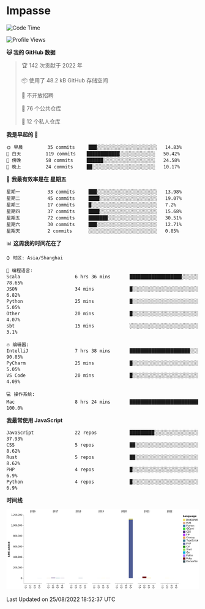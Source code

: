 # Impasse

<!--START_SECTION:waka-->
![Code Time](http://img.shields.io/badge/Code%20Time-1%2C501%20hrs%2041%20mins-blue)

![Profile Views](http://img.shields.io/badge/%E4%B8%AA%E4%BA%BA%E8%B5%84%E6%96%99%E8%A7%82%E7%9C%8B%E6%AC%A1%E6%95%B0-0-blue)

**🐱 我的 GitHub 数据** 

> 🏆 142 次贡献于 2022 年
 > 
> 📦  使用了 48.2 kB GitHub 存储空间 
 > 
> 🚫 不开放招聘
 > 
> 📜 76 个公共仓库 
 > 
> 🔑 12 个私人仓库  
 > 
**我是早起的 🐤** 

```text
🌞 早晨         35 commits     ███░░░░░░░░░░░░░░░░░░░░░░   14.83% 
🌆 白天         119 commits    ████████████░░░░░░░░░░░░░   50.42% 
🌃 傍晚         58 commits     ██████░░░░░░░░░░░░░░░░░░░   24.58% 
🌙 晚上         24 commits     ██░░░░░░░░░░░░░░░░░░░░░░░   10.17%

```
📅 **我最有效率是在 星期五** 

```text
星期一          33 commits     ███░░░░░░░░░░░░░░░░░░░░░░   13.98% 
星期二          45 commits     ████░░░░░░░░░░░░░░░░░░░░░   19.07% 
星期三          17 commits     █░░░░░░░░░░░░░░░░░░░░░░░░   7.2% 
星期四          37 commits     ████░░░░░░░░░░░░░░░░░░░░░   15.68% 
星期五          72 commits     ███████░░░░░░░░░░░░░░░░░░   30.51% 
星期六          30 commits     ███░░░░░░░░░░░░░░░░░░░░░░   12.71% 
星期天          2 commits      ░░░░░░░░░░░░░░░░░░░░░░░░░   0.85%

```


📊 **这周我的时间花在了** 

```text
⌚︎ 时区: Asia/Shanghai

💬 编程语言: 
Scala                    6 hrs 36 mins       ███████████████████░░░░░░   78.65% 
JSON                     34 mins             █░░░░░░░░░░░░░░░░░░░░░░░░   6.82% 
Python                   25 mins             █░░░░░░░░░░░░░░░░░░░░░░░░   5.05% 
Other                    20 mins             █░░░░░░░░░░░░░░░░░░░░░░░░   4.07% 
sbt                      15 mins             ░░░░░░░░░░░░░░░░░░░░░░░░░   3.1%

🔥 编辑器: 
IntelliJ                 7 hrs 38 mins       ██████████████████████░░░   90.85% 
PyCharm                  25 mins             █░░░░░░░░░░░░░░░░░░░░░░░░   5.05% 
VS Code                  20 mins             █░░░░░░░░░░░░░░░░░░░░░░░░   4.09%

💻 操作系统: 
Mac                      8 hrs 24 mins       █████████████████████████   100.0%

```

**我最常使用 JavaScript** 

```text
JavaScript               22 repos            █████████░░░░░░░░░░░░░░░░   37.93% 
CSS                      5 repos             ██░░░░░░░░░░░░░░░░░░░░░░░   8.62% 
Rust                     5 repos             ██░░░░░░░░░░░░░░░░░░░░░░░   8.62% 
PHP                      4 repos             █░░░░░░░░░░░░░░░░░░░░░░░░   6.9% 
Python                   4 repos             █░░░░░░░░░░░░░░░░░░░░░░░░   6.9%

```


**时间线**

![Chart not found](https://raw.githubusercontent.com/impasse/impasse/master/charts/bar_graph.png) 


 Last Updated on 25/08/2022 18:52:37 UTC
<!--END_SECTION:waka-->
